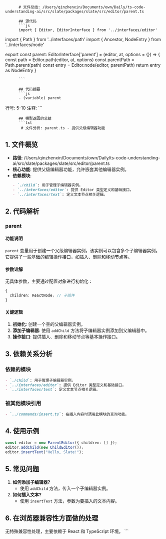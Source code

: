 
          # 文件总结: /Users/qinzhenxin/Documents/own/Daily/ts-code-understanding-ai/src/slate/packages/slate/src/editor/parent.ts

          ## 源代码
          ```js
          import { Editor, EditorInterface } from '../interfaces/editor'
import { Path } from '../interfaces/path'
import { Ancestor, NodeEntry } from '../interfaces/node'

export const parent: EditorInterface['parent'] = (editor, at, options = {}) => {
  const path = Editor.path(editor, at, options)
  const parentPath = Path.parent(path)
  const entry = Editor.node(editor, parentPath)
  return entry as NodeEntry<Ancestor>
}

          ```

          ## 代码摘要
          ```js
          - (variable) parent
  行号: 5-10
  注释: 
          ```

          ## 模型返回的总结
          ```txt
           # 文件分析: parent.ts - 提供父级编辑器功能

## 1. 文件概览
- **路径**: /Users/qinzhenxin/Documents/own/Daily/ts-code-understanding-ai/src/slate/packages/slate/src/editor/parent.ts
- **核心功能**: 提供父级编辑器功能，允许嵌套其他编辑器实例。
- **依赖模块**:
  ```markdown
  - `./child`: 用于管理子编辑器实例。
  - `../interfaces/editor`: 提供 Editor 类型定义和基础接口。
  - `../interfaces/text`: 定义文本节点相关逻辑。
  ```

## 2. 代码解析
### parent
#### 功能说明
`parent` 变量用于创建一个父级编辑器实例，该实例可以包含多个子编辑器实例。它提供了一些基础的编辑操作接口，如插入、删除和移动节点等。

#### 参数详解
无具体参数，主要通过配置对象进行初始化：
```typescript
{
  children: ReactNode; // 子组件
}
```

#### 关键逻辑
1. **初始化**: 创建一个空的父编辑器实例。
2. **添加子编辑器**: 使用 `addChild` 方法将子编辑器实例添加到父编辑器中。
3. **操作接口**: 提供插入、删除和移动节点等基本操作接口。

## 3. 依赖关系分析
### 依赖的模块
```markdown
- `./child`: 用于管理子编辑器实例。
- `../interfaces/editor`: 提供 Editor 类型定义和基础接口。
- `../interfaces/text`: 定义文本节点相关逻辑。
```

### 被其他模块引用
```markdown
- `../commands/insert.ts`: 在插入内容时调用此模块的查询功能。
```

## 4. 使用示例
```typescript
const editor = new ParentEditor({ children: [] });
editor.addChild(new ChildEditor());
editor.insertText("Hello, Slate!");
```

## 5. 常见问题
1. **如何添加子编辑器?**
   - 使用 `addChild` 方法，传入一个子编辑器实例。
2. **如何插入文本?**
   - 使用 `insertText` 方法，参数为要插入的文本内容。

## 6. 在浏览器兼容性方面做的处理
无特殊兼容性处理，主要依赖于 React 和 TypeScript 环境。
          ```
        